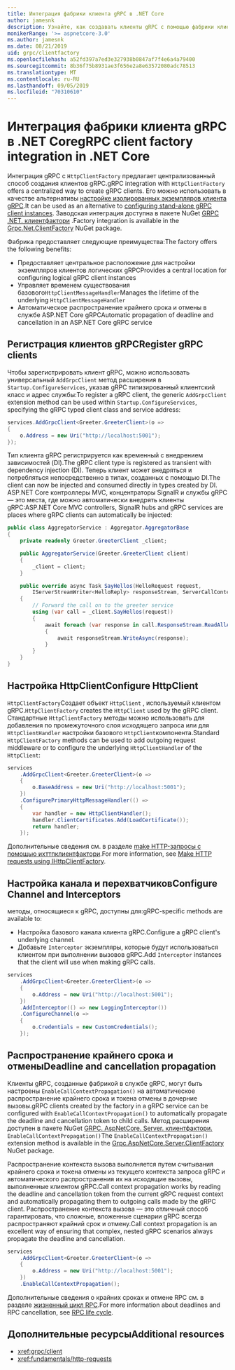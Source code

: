 ```yaml
---
title: Интеграция фабрики клиента gRPC в .NET Core
author: jamesnk
description: Узнайте, как создавать клиенты gRPC с помощью фабрики клиента.
monikerRange: '>= aspnetcore-3.0'
ms.author: jamesnk
ms.date: 08/21/2019
uid: grpc/clientfactory
ms.openlocfilehash: a52fd397a7ed3e327938b0847af7f4e6a4a79400
ms.sourcegitcommit: 8b36f75b8931ae3f656e2a8e63572080adc78513
ms.translationtype: MT
ms.contentlocale: ru-RU
ms.lasthandoff: 09/05/2019
ms.locfileid: "70310610"
---
```

# <a name="grpc-client-factory-integration-in-net-core"></a><span data-ttu-id="c0fed-103">Интеграция фабрики клиента gRPC в .NET Core</span><span class="sxs-lookup"><span data-stu-id="c0fed-103">gRPC client factory integration in .NET Core</span></span>

<span data-ttu-id="c0fed-104">Интеграция gRPC с `HttpClientFactory` предлагает централизованный способ создания клиентов gRPC.</span><span class="sxs-lookup"><span data-stu-id="c0fed-104">gRPC integration with `HttpClientFactory` offers a centralized way to create gRPC clients.</span></span> <span data-ttu-id="c0fed-105">Его можно использовать в качестве альтернативы [настройке изолированных экземпляров клиента gRPC](xref:grpc/client).</span><span class="sxs-lookup"><span data-stu-id="c0fed-105">It can be used as an alternative to [configuring stand-alone gRPC client instances](xref:grpc/client).</span></span> <span data-ttu-id="c0fed-106">Заводская интеграция доступна в пакете NuGet [GRPC .NET. клиентфактори](https://www.nuget.org/packages/Grpc.Net.ClientFactory) .</span><span class="sxs-lookup"><span data-stu-id="c0fed-106">Factory integration is available in the [Grpc.Net.ClientFactory](https://www.nuget.org/packages/Grpc.Net.ClientFactory) NuGet package.</span></span>

<span data-ttu-id="c0fed-107">Фабрика предоставляет следующие преимущества:</span><span class="sxs-lookup"><span data-stu-id="c0fed-107">The factory offers the following benefits:</span></span>

* <span data-ttu-id="c0fed-108">Предоставляет центральное расположение для настройки экземпляров клиентов логических gRPC</span><span class="sxs-lookup"><span data-stu-id="c0fed-108">Provides a central location for configuring logical gRPC client instances</span></span>
* <span data-ttu-id="c0fed-109">Управляет временем существования базового`HttpClientMessageHandler`</span><span class="sxs-lookup"><span data-stu-id="c0fed-109">Manages the lifetime of the underlying `HttpClientMessageHandler`</span></span>
* <span data-ttu-id="c0fed-110">Автоматическое распространение крайнего срока и отмены в службе ASP.NET Core gRPC</span><span class="sxs-lookup"><span data-stu-id="c0fed-110">Automatic propagation of deadline and cancellation in an ASP.NET Core gRPC service</span></span>

## <a name="register-grpc-clients"></a><span data-ttu-id="c0fed-111">Регистрация клиентов gRPC</span><span class="sxs-lookup"><span data-stu-id="c0fed-111">Register gRPC clients</span></span>

<span data-ttu-id="c0fed-112">Чтобы зарегистрировать клиент gRPC, можно использовать универсальный `AddGrpcClient` метод расширения в `Startup.ConfigureServices`, указав gRPC типизированный клиентский класс и адрес службы:</span><span class="sxs-lookup"><span data-stu-id="c0fed-112">To register a gRPC client, the generic `AddGrpcClient` extension method can be used within `Startup.ConfigureServices`, specifying the gRPC typed client class and service address:</span></span>

```csharp
services.AddGrpcClient<Greeter.GreeterClient>(o =>
{
    o.Address = new Uri("http://localhost:5001");
});
```

<span data-ttu-id="c0fed-113">Тип клиента gRPC регистрируется как временный с внедрением зависимостей (DI).</span><span class="sxs-lookup"><span data-stu-id="c0fed-113">The gRPC client type is registered as transient with dependency injection (DI).</span></span> <span data-ttu-id="c0fed-114">Теперь клиент может внедряться и потребляться непосредственно в типах, созданных с помощью DI.</span><span class="sxs-lookup"><span data-stu-id="c0fed-114">The client can now be injected and consumed directly in types created by DI.</span></span> <span data-ttu-id="c0fed-115">ASP.NET Core контроллеры MVC, концентраторы SignalR и службы gRPC — это места, где можно автоматически внедрять клиенты gRPC:</span><span class="sxs-lookup"><span data-stu-id="c0fed-115">ASP.NET Core MVC controllers, SignalR hubs and gRPC services are places where gRPC clients can automatically be injected:</span></span>

```csharp
public class AggregatorService : Aggregator.AggregatorBase
{
    private readonly Greeter.GreeterClient _client;

    public AggregatorService(Greeter.GreeterClient client)
    {
        _client = client;
    }

    public override async Task SayHellos(HelloRequest request,
        IServerStreamWriter<HelloReply> responseStream, ServerCallContext context)
    {
        // Forward the call on to the greeter service
        using (var call = _client.SayHellos(request))
        {
            await foreach (var response in call.ResponseStream.ReadAllAsync())
            {
                await responseStream.WriteAsync(response);
            }
        }
    }
}
```

## <a name="configure-httpclient"></a><span data-ttu-id="c0fed-116">Настройка HttpClient</span><span class="sxs-lookup"><span data-stu-id="c0fed-116">Configure HttpClient</span></span>

<span data-ttu-id="c0fed-117">`HttpClientFactory`Создает объект `HttpClient` , используемый клиентом gRPC.</span><span class="sxs-lookup"><span data-stu-id="c0fed-117">`HttpClientFactory` creates the `HttpClient` used by the gRPC client.</span></span> <span data-ttu-id="c0fed-118">Стандартные `HttpClientFactory` методы можно использовать для добавления по промежуточного слоя исходящего запроса или для `HttpClientHandler` настройки базового `HttpClient`компонента.</span><span class="sxs-lookup"><span data-stu-id="c0fed-118">Standard `HttpClientFactory` methods can be used to add outgoing request middleware or to configure the underlying `HttpClientHandler` of the `HttpClient`:</span></span>

```csharp
services
    .AddGrpcClient<Greeter.GreeterClient>(o =>
    {
        o.BaseAddress = new Uri("http://localhost:5001");
    })
    .ConfigurePrimaryHttpMessageHandler(() =>
    {
        var handler = new HttpClientHandler();
        handler.ClientCertificates.Add(LoadCertificate());
        return handler;
    });
```

<span data-ttu-id="c0fed-119">Дополнительные сведения см. в разделе [make HTTP-запросы с помощью ихттпклиентфактори](xref:fundamentals/http-requests).</span><span class="sxs-lookup"><span data-stu-id="c0fed-119">For more information, see [Make HTTP requests using IHttpClientFactory](xref:fundamentals/http-requests).</span></span>

## <a name="configure-channel-and-interceptors"></a><span data-ttu-id="c0fed-120">Настройка канала и перехватчиков</span><span class="sxs-lookup"><span data-stu-id="c0fed-120">Configure Channel and Interceptors</span></span>

<span data-ttu-id="c0fed-121">методы, относящиеся к gRPC, доступны для:</span><span class="sxs-lookup"><span data-stu-id="c0fed-121">gRPC-specific methods are available to:</span></span>

* <span data-ttu-id="c0fed-122">Настройка базового канала клиента gRPC.</span><span class="sxs-lookup"><span data-stu-id="c0fed-122">Configure a gRPC client's underlying channel.</span></span>
* <span data-ttu-id="c0fed-123">Добавьте `Interceptor` экземпляры, которые будут использоваться клиентом при выполнении вызовов gRPC.</span><span class="sxs-lookup"><span data-stu-id="c0fed-123">Add `Interceptor` instances that the client will use when making gRPC calls.</span></span>

```csharp
services
    .AddGrpcClient<Greeter.GreeterClient>(o =>
    {
        o.Address = new Uri("http://localhost:5001");
    })
    .AddInterceptor(() => new LoggingInterceptor())
    .ConfigureChannel(o =>
    {
        o.Credentials = new CustomCredentials();
    });
```

## <a name="deadline-and-cancellation-propagation"></a><span data-ttu-id="c0fed-124">Распространение крайнего срока и отмены</span><span class="sxs-lookup"><span data-stu-id="c0fed-124">Deadline and cancellation propagation</span></span>

<span data-ttu-id="c0fed-125">Клиенты gRPC, созданные фабрикой в службе gRPC, могут быть настроены `EnableCallContextPropagation()` на автоматическое распространение крайнего срока и токена отмены в дочерние вызовы.</span><span class="sxs-lookup"><span data-stu-id="c0fed-125">gRPC clients created by the factory in a gRPC service can be configured with `EnableCallContextPropagation()` to automatically propagate the deadline and cancellation token to child calls.</span></span> <span data-ttu-id="c0fed-126">Метод расширения доступен в пакете NuGet [GRPC. AspNetCore. Server. клиентфактори.](https://www.nuget.org/packages/Grpc.AspNetCore.Server.ClientFactory) `EnableCallContextPropagation()`</span><span class="sxs-lookup"><span data-stu-id="c0fed-126">The `EnableCallContextPropagation()` extension method is available in the [Grpc.AspNetCore.Server.ClientFactory](https://www.nuget.org/packages/Grpc.AspNetCore.Server.ClientFactory) NuGet package.</span></span>

<span data-ttu-id="c0fed-127">Распространение контекста вызова выполняется путем считывания крайнего срока и токена отмены из текущего контекста запроса gRPC и автоматического распространения их на исходящие вызовы, выполненные клиентом gRPC.</span><span class="sxs-lookup"><span data-stu-id="c0fed-127">Call context propagation works by reading the deadline and cancellation token from the current gRPC request context and automatically propagating them to outgoing calls made by the gRPC client.</span></span> <span data-ttu-id="c0fed-128">Распространение контекста вызова — это отличный способ гарантировать, что сложные, вложенные сценарии gRPC всегда распространяют крайний срок и отмену.</span><span class="sxs-lookup"><span data-stu-id="c0fed-128">Call context propagation is an excellent way of ensuring that complex, nested gRPC scenarios always propagate the deadline and cancellation.</span></span>

```csharp
services
    .AddGrpcClient<Greeter.GreeterClient>(o =>
    {
        o.Address = new Uri("http://localhost:5001");
    })
    .EnableCallContextPropagation();
```

<span data-ttu-id="c0fed-129">Дополнительные сведения о крайних сроках и отмене RPC см. в разделе [жизненный цикл RPC](https://www.grpc.io/docs/guides/concepts/#rpc-life-cycle).</span><span class="sxs-lookup"><span data-stu-id="c0fed-129">For more information about deadlines and RPC cancellation, see [RPC life cycle](https://www.grpc.io/docs/guides/concepts/#rpc-life-cycle).</span></span>

## <a name="additional-resources"></a><span data-ttu-id="c0fed-130">Дополнительные ресурсы</span><span class="sxs-lookup"><span data-stu-id="c0fed-130">Additional resources</span></span>

* <xref:grpc/client>
* <xref:fundamentals/http-requests>
